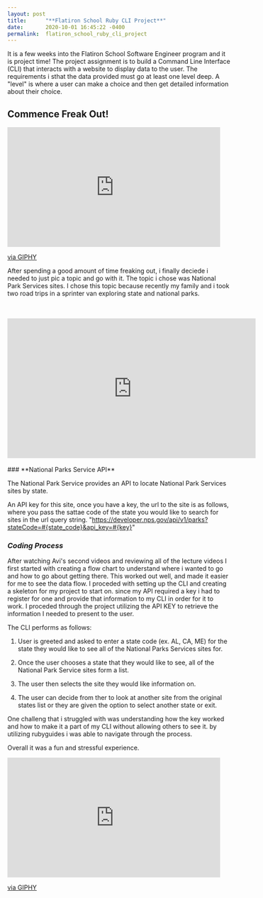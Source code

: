 ```yaml
---
layout: post
title:      "**Flatiron School Ruby CLI Project**"
date:       2020-10-01 16:45:22 -0400
permalink:  flatiron_school_ruby_cli_project
---
```



It is a few weeks into the Flatiron School Software Engineer program and it is project time! The project assignment is to build a Command Line Interface (CLI) that interacts with a website to display data to the user. The requirements i sthat the data provided must go at least one level deep.  A "level" is where a user can make a choice and then get detailed information about their choice. 


## **Commence Freak Out!**

<iframe src="https://giphy.com/embed/NKBc1zpXB47Xa" width="480" height="270" frameBorder="0" class="giphy-embed" allowFullScreen></iframe><p><a href="https://giphy.com/gifs/scared-shocked-scream-NKBc1zpXB47Xa">via GIPHY</a></p>


After spending a good amount of time freaking out, i finally deciede i needed to just pic a topic and go with it.  The topic i chose was National Park Services sites.  I chose this topic because recently my family and i took two road trips in a sprinter van exploring state and national parks.


<br>
<br>
<iframe width="560" height="315" src="https://www.youtube.com/embed/zM_6kDqcf-8" frameborder="0" allow="accelerometer; autoplay; clipboard-write; encrypted-media; gyroscope; picture-in-picture" allowfullscreen></iframe>
<br>
<br>
### **National Parks Service API**

The National Park Service provides an API to locate National Park Services sites by state.  

An API key for this site, once you have a key, the url to the site is as follows, where you pass the sattae code of the state you would like to search for sites in the url query string.
"https://developer.nps.gov/api/v1/parks?stateCode=#{state_code}&api_key=#{key}"


### ***Coding Process***

After watching Avi's second videos and reviewing all of the lecture videos I first started with creating a flow chart to understand where i wanted to go and how to go about getting there.  This worked out well, and made it easier for me to see the data flow.  I proceded with setting up the CLI and creating a skeleton for my project to start on.  since my API required a key i had to register for one and provide that information to my CLI in order for it to work.  I proceded through the project utilizing the API KEY to retrieve the information I needed to present to the user.

The CLI performs as follows:

1.  User is greeted and asked to enter a state code (ex. AL, CA, ME) for the state they would like to see all of the National Parks Services sites for.

2.  Once the user chooses a state that they would like to see, all of the National Park Service sites form a list.

3. The user then selects the site they would like information on.

4. The user can decide from ther to look at another site from the original states list or they are given the option to select another state or exit.

One challeng that i struggled with was understanding how the key worked and how to make it a part of my CLI without allowing others to see it.   by utilizing rubyguides i was able to navigate through the process. 



Overall it was a fun and stressful experience. 

<iframe src="https://giphy.com/embed/KCdolWLJ7FCPq3b9jR" width="480" height="270" frameBorder="0" class="giphy-embed" allowFullScreen></iframe><p><a href="https://giphy.com/gifs/rka-ink-rachael-kay-albers-KCdolWLJ7FCPq3b9jR">via GIPHY</a></p>
